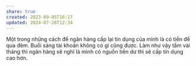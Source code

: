 ```yaml
---
share: true
created: 2023-09-05T16:17
updated: 2024-07-28T12:34
---
```

Một trong những cách để ngân hàng cấp lại tín dụng của mình là có tiền để qua đêm. Buổi sáng tài khoản không có gì cũng được. Làm như vậy tầm vài tháng thì ngân hàng sẽ nghĩ là mình có nguồn tiền dư thì sẽ cấp tín dụng cao hơn.

